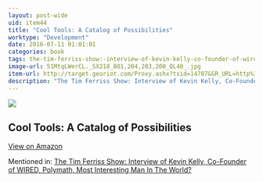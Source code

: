 ```yaml
---
layout: post-wide
uid: item44
title: "Cool Tools: A Catalog of Possibilities"
worktype: "Development"
date: 2016-07-11 01:01:01
categories: book
tags: the-tim-ferriss-show:-interview-of-kevin-kelly-co-founder-of-wired-polymath-most-interesting-man-in-the-world?
image-url: 51MtqLWerCL._SX218_BO1,204,203,200_QL40_.jpg
item-url: http://target.georiot.com/Proxy.ashx?tsid=14707&GR_URL=http%3A%2F%2Fwww.amazon.com%2FCool-Tools-A-Catalog-Possibilities%2Fdp%2F1940689007%2F
description: "The Tim Ferriss Show: Interview of Kevin Kelly, Co-Founder of WIRED, Polymath, Most Interesting Man In The World?"
---
```

<a href="http://target.georiot.com/Proxy.ashx?tsid=14707&GR_URL=http%3A%2F%2Fwww.amazon.com%2FCool-Tools-A-Catalog-Possibilities%2Fdp%2F1940689007%2F" target="blank"><img src="../../../../img/thumbs/51MtqLWerCL._SX218_BO1,204,203,200_QL40_.jpg" class="prod-img"></a>
<h2>Cool Tools: A Catalog of Possibilities</h2>
<p><a class="btn btn-primary" href="http://target.georiot.com/Proxy.ashx?tsid=14707&GR_URL=http%3A%2F%2Fwww.amazon.com%2FCool-Tools-A-Catalog-Possibilities%2Fdp%2F1940689007%2F" target="blank">View on Amazon</a><p>
<p>Mentioned in: <a href="http://fourhourworkweek.com/2014/08/29/kevin-kelly/" target="blank">The Tim Ferriss Show: Interview of Kevin Kelly, Co-Founder of WIRED, Polymath, Most Interesting Man In The World?</a></p>
